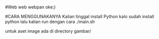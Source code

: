 #Web
web webpan oke;)


#CARA MENGGUNAKANYA
Kalian tinggal install Python
kalo sudah install python 
lalu kalian run dengan cara ./main.sh

untuk aset image ada di directory gambar/
